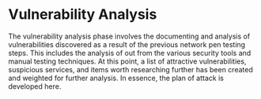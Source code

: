 # Vulnerability Analysis

The vulnerability analysis phase involves the documenting and analysis of vulnerabilities discovered as a result of the previous network pen testing steps. This includes the analysis of out from the various security tools and manual testing techniques. At this point, a list of attractive vulnerabilities, suspicious services, and items worth researching further has been created and weighted for further analysis. In essence, the plan of attack is developed here.
